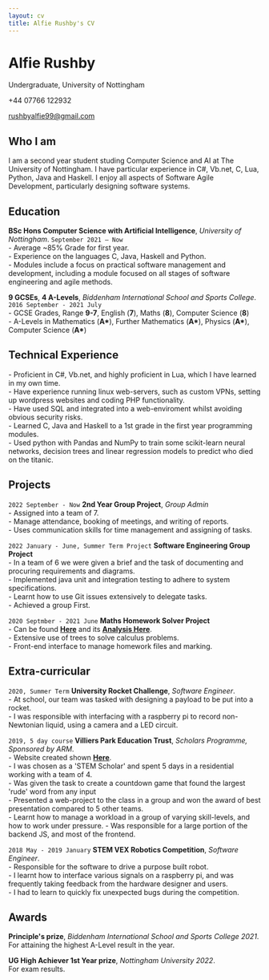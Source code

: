 ```yaml
---
layout: cv
title: Alfie Rushby's CV
---
```

# Alfie Rushby
Undergraduate, University of Nottingham

+44 07766 122932

<div id="webaddress">
<a href="mailto: rushbyalfie99@gmail.com">rushbyalfie99@gmail.com</a>
</div>


## Who I am

I am a second year student studing Computer Science and AI at The University of Nottingham. I have particular experience in C#, Vb.net, C, Lua, Python, Java and Haskell.
I enjoy all aspects of Software Agile Development, particularly designing software systems.


## Education

__BSc Hons Computer Science with Artificial Intelligence__, *University of Nottingham*.
`September 2021 – Now` <br>
\- Average ~85% Grade for first year.<br>
\- Experience on the languages C, Java, Haskell and Python. <br>
\- Modules include a focus on practical software management and development, including a module focused on all stages of software engineering and agile methods.

__9 GCSEs__, __4 A-Levels__, *Biddenham International School and Sports College*.
`2016 September - 2021 July`<br>
\- GCSE Grades, Range __9-7__, English (__7__), Maths (__8__), Computer Science (__8__) <br>
\- A-Levels in Mathematics (__A\*__), Further Mathematics (__A\*__), Physics (__A\*__), Computer Science (__A\*__)

## Technical Experience
\- Proficient in C#, Vb.net, and highly proficient in Lua, which I have learned in my own time.<br>
\- Have experience running linux web-servers, such as custom VPNs, setting up wordpress websites and coding PHP functionality.<br>
\- Have used SQL and integrated into a web-enviroment whilst avoiding obvious security risks.<br>
\- Learned C, Java and Haskell to a 1st grade in the first year programming modules.<br>
\- Used python with Pandas and NumPy to train some scikit-learn neural networks, decision trees and linear regression models to predict who died on the titanic.<br>
## Projects

`2022 September - Now`
__2nd Year Group Project__, *Group Admin* <br>
\- Assigned into a team of 7. <br>
\- Manage attendance, booking of meetings, and writing of reports. <br>
\- Uses communication skills for time management and assigning of tasks.


`2022 January - June, Summer Term Project`
__Software Engineering Group Project__ <br>
\- In a team of 6 we were given a brief and the task of documenting and procuring requirements and diagrams.<br>
\- Implemented java unit and integration testing to adhere to system specifications.<br>
\- Learnt how to use Git issues extensively to delegate tasks. <br>
\- Achieved a group First.

`2020 Septmber - 2021 June`
__Maths Homework Solver Project__ <br>
\- Can be found __<a href="https://github.com/ickeyben123/NEA">Here</a>__ and its <a href="https://raw.githubusercontent.com/ickeyben123/NEA/master/Documentation/Project%20Analysis.pdf">__Analysis Here__</a>.<br>
\- Extensive use of trees to solve calculus problems. <br>
\- Front-end interface to manage homework files and marking.
  
## Extra-curricular 

`2020, Summer Term`
__University Rocket Challenge__, *Software Engineer*. <br>
\- At school, our team was tasked with designing a payload to be put into a rocket. <br>
\- I was responsible with interfacing with a raspberry pi to record non-Newtonian liquid, using a camera and a LED circuit.

`2019, 5 day course`
__Villiers Park Education Trust__, *Scholars Programme, Sponsored by ARM*. <br>
\- Website created shown __<a href="https://uploadingdictionairy.github.io/">Here</a>__.<br>
\- I was chosen as a 'STEM Scholar' and spent 5 days in a residential working with a team of 4. <br>
\- Was given the task to create a countdown game that found the largest 'rude' word from any input <br>
\- Presented a web-project to the class in a group and won the award of best presentation compared to 5 other teams. <br>
\- Learnt how to manage a workload in a group of varying skill-levels, and how to work under pressure.
\- Was responsible for a large portion of the backend JS, and most of the frontend.

`2018 May - 2019 January`
__STEM VEX Robotics Competition__, *Software Engineer*. <br>
\- Responsible for the software to drive a purpose built robot.<br>
\- I learnt how to interface various signals on a raspberry pi, and was frequently taking feedback from the hardware designer and users.<br>
\- I had to learn to quickly fix unexpected bugs during the competition.

## Awards

__Principle's prize__, *Biddenham International School and Sports College 2021*. <br>
For attaining the highest A-Level result in the year.

__UG High Achiever 1st Year prize__, *Nottingham University 2022*. <br>
For exam results.

<!-- ### Footer

Last updated: May 2013 -->


